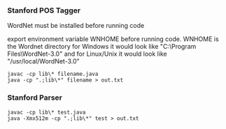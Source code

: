 ### Stanford POS Tagger
WordNet must be installed before running code

export environment variable WNHOME before running code. WNHOME is the Wordnet directory
for Windows it would look like "C:\Program Files\WordNet-3.0"
and for Linux/Unix it would look like "/usr/local/WordNet-3.0"

	javac -cp lib\* filename.java
	java -cp ".;lib\*" filename > out.txt

### Stanford Parser
	javac -cp lib\* test.java
	java -Xmx512m -cp ".;lib\*" test > out.txt